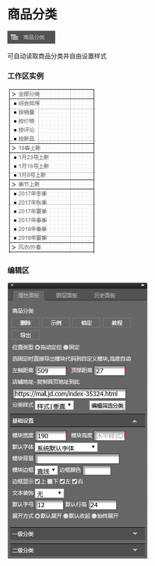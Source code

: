 # 商品分类

![](/assets/wwqq_07.jpg)

可自动读取商品分类并自由设置样式

### 工作区实例

![](/assets/QQ7-1.png)

### 编辑区

![](/assets/QQ7-2.png)



